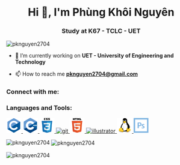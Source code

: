 <h1 align="center">Hi 👋, I'm Phùng Khôi Nguyên</h1>
<h3 align="center">Study at K67 - TCLC - UET</h3>

<p align="left"> <img src="https://komarev.com/ghpvc/?username=pknguyen2704&label=Profile%20views&color=0e75b6&style=flat" alt="pknguyen2704" /> </p>

- 🔭 I’m currently working on **UET - University of Engineering and Technology**

- 📫 How to reach me **pknguyen2704@gmail.com**

<h3 align="left">Connect with me:</h3>
<p align="left">
</p>

<h3 align="left">Languages and Tools:</h3>
<p align="left"> <a href="https://www.cprogramming.com/" target="_blank" rel="noreferrer"> <img src="https://raw.githubusercontent.com/devicons/devicon/master/icons/c/c-original.svg" alt="c" width="40" height="40"/> </a> <a href="https://www.w3schools.com/cpp/" target="_blank" rel="noreferrer"> <img src="https://raw.githubusercontent.com/devicons/devicon/master/icons/cplusplus/cplusplus-original.svg" alt="cplusplus" width="40" height="40"/> </a> <a href="https://www.w3schools.com/css/" target="_blank" rel="noreferrer"> <img src="https://raw.githubusercontent.com/devicons/devicon/master/icons/css3/css3-original-wordmark.svg" alt="css3" width="40" height="40"/> </a> <a href="https://git-scm.com/" target="_blank" rel="noreferrer"> <img src="https://www.vectorlogo.zone/logos/git-scm/git-scm-icon.svg" alt="git" width="40" height="40"/> </a> <a href="https://www.w3.org/html/" target="_blank" rel="noreferrer"> <img src="https://raw.githubusercontent.com/devicons/devicon/master/icons/html5/html5-original-wordmark.svg" alt="html5" width="40" height="40"/> </a> <a href="https://www.adobe.com/in/products/illustrator.html" target="_blank" rel="noreferrer"> <img src="https://www.vectorlogo.zone/logos/adobe_illustrator/adobe_illustrator-icon.svg" alt="illustrator" width="40" height="40"/> </a> <a href="https://www.linux.org/" target="_blank" rel="noreferrer"> <img src="https://raw.githubusercontent.com/devicons/devicon/master/icons/linux/linux-original.svg" alt="linux" width="40" height="40"/> </a> <a href="https://www.photoshop.com/en" target="_blank" rel="noreferrer"> <img src="https://raw.githubusercontent.com/devicons/devicon/master/icons/photoshop/photoshop-line.svg" alt="photoshop" width="40" height="40"/> </a> </p>

<p><img align="left" src="https://github-readme-stats.vercel.app/api/top-langs?username=pknguyen2704&show_icons=true&locale=en&layout=compact" alt="pknguyen2704" /></p>

<p>&nbsp;<img align="center" src="https://github-readme-stats.vercel.app/api?username=pknguyen2704&show_icons=true&locale=en" alt="pknguyen2704" /></p>

<p><img align="center" src="https://github-readme-streak-stats.herokuapp.com/?user=pknguyen2704&" alt="pknguyen2704" /></p>
